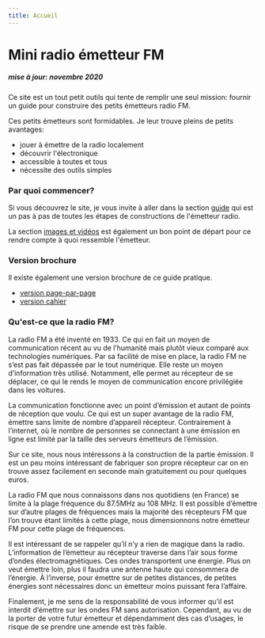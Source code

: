 ```yaml
---
title: Accueil
---
```


# Mini radio émetteur FM
##### mise à jour: novembre 2020

Ce site est un tout petit outils qui tente de remplir une seul mission: fournir un guide pour construire des petits émetteurs radio FM.

Ces petits émetteurs sont formidables. Je leur trouve pleins de petits avantages:

- jouer à émettre de la radio localement
- découvrir l'électronique
- accessible à toutes et tous
- nécessite des outils simples

### Par quoi commencer?

Si vous découvrez le site, je vous invite à aller dans la section [guide](/guide) qui est un pas à pas de toutes les étapes de constructions de l'émetteur radio.

La section [images et vidéos](/gallery) est également un bon point de départ pour ce rendre compte à quoi ressemble l'émetteur.

### Version brochure

Il existe également une version brochure de ce guide pratique.

- [version page-par-page](/pdf/mini-emetteur-fm-pageparpage.pdf)
- [version cahier](/pdf/mini-emetteur-fm-cahier.pdf)

### Qu'est-ce que la radio FM?

La radio FM a été inventé en 1933. Ce qui en fait un moyen de communication récent  au vu de l’humanité mais plutôt vieux comparé aux technologies numériques. Par sa facilité de mise en place, la radio FM ne s’est pas fait dépassée par le tout numérique. Elle reste un moyen d’information très utilisé. Notamment, elle permet au récepteur de se déplacer, ce qui le rends le moyen de communication encore privilégiée dans les voitures.

La communication fonctionne avec un point d’émission et autant de points de réception que voulu. Ce qui est un super avantage de la radio FM, émettre sans limite de nombre d’appareil récepteur. Contrairement à l’internet, où le nombre de personnes se connectant à une émission en ligne est limité par la taille des serveurs émetteurs de l’émission.

Sur ce site, nous nous intéressons à la construction de la partie émission. Il est un peu moins intéressant de fabriquer son propre récepteur car on en trouve assez facilement en seconde main gratuitement ou pour quelques euros.

La radio FM que nous connaissons dans nos quotidiens (en France) se limite à la plage fréquence du 87.5MHz au 108 MHz. Il est possible d’émettre sur d’autre plages de fréquences mais la majorité des récepteurs FM que l’on trouve étant limités à cette plage, nous dimensionnons notre émetteur FM pour cette plage de fréquences.

Il est intéressant de se rappeler qu’il n’y a rien de magique dans la radio. L’information de l’émetteur au récepteur traverse dans l’air sous forme d’ondes électromagnétiques. Ces ondes transportent une énergie. Plus on veut émettre loin, plus il faudra une antenne haute qui consommera de l’énergie. À l’inverse, pour émettre sur de petites distances, de petites énergies sont nécessaires donc un émetteur moins puissant fera l’affaire.

Finalement, je me sens de la responsabilité de vous informer qu’il est interdit d’émettre sur les ondes FM sans autorisation. Cependant, au vu de la porter de votre futur émetteur et dépendamment des cas d’usages, le risque de se prendre une amende est très faible.
